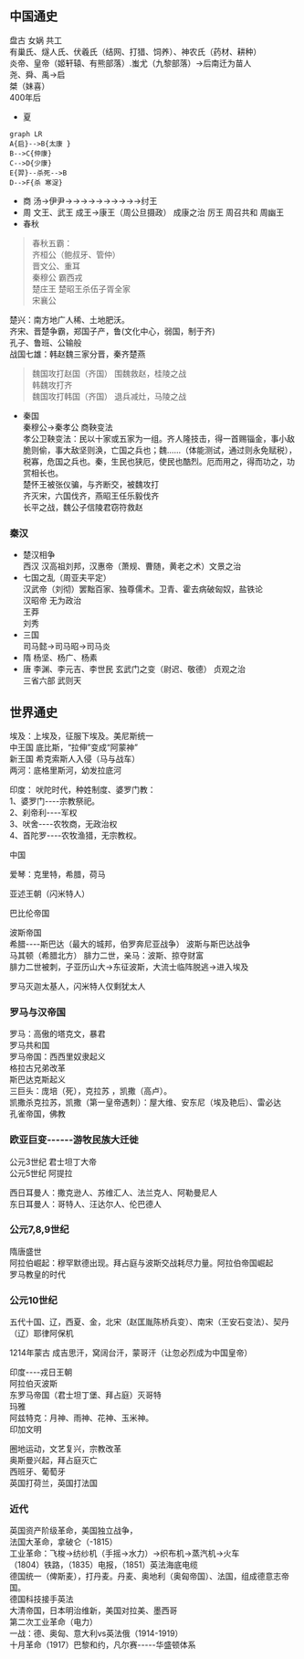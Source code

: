 ## 中国通史
盘古 女娲 共工  
有巢氏、燧人氏、伏羲氏（结网、打猎、饲养）、神农氏（药材、耕种）  
炎帝、皇帝（姬轩辕、有熊部落）.蚩尤（九黎部落）→后南迁为苗人  
尧、舜、禹→启  
桀（妹喜）  
400年后  

- 夏

```mermaid
graph LR
A{启}-->B{太康 }
B-->C{仲康}  
C-->D{少康}
E{羿}--杀死-->B
D-->F{杀 寒浞}
```

- 商  汤→伊尹→→→→→→→→→→纣王
- 周  文王、武王 成王→康王（周公旦摄政）    成康之治
 厉王                                                周召共和
周幽王
- 春秋


>春秋五霸：  
齐桓公（鲍叔牙、管仲）  
晋文公、重耳  
秦穆公    霸西戎  
楚庄王    楚昭王杀伍子胥全家  
宋襄公  

楚兴：南方地广人稀、土地肥沃。  
齐宋、晋楚争霸，郑国子产，鲁(文化中心，弱国，制于齐)  
孔子、鲁班、公输般  
战国七雄：韩赵魏三家分晋，秦齐楚燕  

>魏国攻打赵国（齐国）  围魏救赵，桂陵之战  
韩魏攻打齐  
魏国攻打韩国（齐国）  退兵减灶，马陵之战  

- 秦国  
秦穆公→秦孝公   商鞅变法  
孝公卫鞅变法：民以十家或五家为一组。齐人隆技击，得一首赐锱金，事小敌脆则偷，事大敌坚则涣，亡国之兵也；魏……（体能测试，通过则永免赋税），税寡，危国之兵也。秦，生民也狭厄，使民也酷烈。厄而用之，得而功之，功赏相长也。  
楚怀王被张仪骗，与齐断交，被魏攻打  
齐灭宋，六国伐齐，燕昭王任乐毅伐齐  
长平之战，魏公子信陵君窃符救赵  

### 秦汉
- 楚汉相争  
西汉    汉高祖刘邦，汉惠帝（萧规、曹随，黄老之术）文景之治
- 七国之乱（周亚夫平定）  
汉武帝（刘彻）罢黜百家、独尊儒术。卫青、霍去病破匈奴，盐铁论  
汉昭帝    无为政治  
王莽  
刘秀  
- 三国  
司马懿→司马昭→司马炎  
- 隋    杨坚、杨广、杨素  
- 唐    李渊、李元吉、李世民  玄武门之变（尉迟、敬德）    贞观之治  
三省六部    武则天  


## 世界通史
埃及：上埃及，征服下埃及。美尼斯统一  
中王国   底比斯，“拉伸”变成“阿蒙神”  
      新王国    希克索斯人入侵（马与战车）  
两河：底格里斯河，幼发拉底河  


印度： 吠陀时代，种姓制度、婆罗门教：  
1、婆罗门----宗教祭祀。  
2、刹帝利----军权  
3、吠舍----农牧商，无政治权  
4、首陀罗----农牧渔猎，无宗教权。  


中国  

爱琴：克里特，希腊，荷马  

亚述王朝（闪米特人）  

巴比伦帝国  

波斯帝国  
希腊----斯巴达（最大的城邦，伯罗奔尼亚战争）  波斯与斯巴达战争    
马其顿（希腊北方）  腓力二世，亲马：波斯、掠夺财富  
腓力二世被刺，子亚历山大→东征波斯，大流士临阵脱逃→进入埃及  

罗马灭迦太基人，闪米特人仅剩犹太人   

### 罗马与汉帝国
罗马：高傲的塔克文，暴君  
罗马共和国  
罗马帝国：西西里奴隶起义  
格拉古兄弟改革  
斯巴达克斯起义  
三巨头：庞培（死），克拉苏 ，凯撒（高卢）。  
凯撒杀克拉苏，凯撒（第一皇帝遇刺）：屋大维、安东尼（埃及艳后）、雷必达  
孔雀帝国，佛教  

### 欧亚巨变------游牧民族大迁徙
公元3世纪  君士坦丁大帝   
公元5世纪 阿提拉  

西日耳曼人：撒克逊人、苏维汇人、法兰克人、阿勒曼尼人  
东日耳曼人：哥特人、汪达尔人、伦巴德人  
### 公元7,8,9世纪
隋唐盛世  
阿拉伯崛起：穆罕默德出现。拜占庭与波斯交战耗尽力量。阿拉伯帝国崛起  
罗马教皇的时代  
### 公元10世纪

五代十国、辽，西夏、金，北宋（赵匡胤陈桥兵变）、南宋（王安石变法）、契丹（辽）耶律阿保机

1214年蒙古 成吉思汗，窝阔台汗，蒙哥汗（让忽必烈成为中国皇帝）

印度----戎日王朝  
阿拉伯灭波斯  
东罗马帝国（君士坦丁堡、拜占庭）灭哥特  
玛雅  
阿兹特克：月神、雨神、花神、玉米神。  
印加文明  

圈地运动，文艺复兴，宗教改革  
奥斯曼兴起，拜占庭灭亡  
西班牙、葡萄牙  
英国打荷兰，英国打法国  
### 近代
英国资产阶级革命，美国独立战争，  
法国大革命，拿破仑（-1815）  
工业革命：飞梭→纺纱机（手摇→水力）→织布机→蒸汽机→火车  
（1804）铁路，（1835）电报，（1851）英法海底电缆  
德国统一（俾斯麦），打丹麦。丹麦、奥地利（奥匈帝国）、法国，组成德意志帝国。  
德国科技接手英法    
大清帝国，日本明治维新，美国对拉美、墨西哥  
第二次工业革命（电力）  
一战：德、奥匈、意大利vs英法俄（1914-1919）  
十月革命（1917）巴黎和约，凡尔赛-----华盛顿体系  

